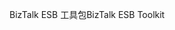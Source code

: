 <span data-ttu-id="c2dc1-101">BizTalk ESB 工具包</span><span class="sxs-lookup"><span data-stu-id="c2dc1-101">BizTalk ESB Toolkit</span></span>